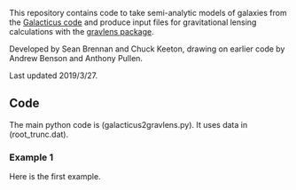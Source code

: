 This repository contains code to take semi-analytic models of galaxies from the [Galacticus code](https://bitbucket.org/galacticusdev/galacticus/wiki/Home) and produce input files for gravitational lensing calculations with the [gravlens package](http://www.physics.rutgers.edu/~keeton/gravlens/2012WS).

Developed by Sean Brennan and Chuck Keeton, drawing on earlier code by Andrew Benson and Anthony Pullen.

Last updated 2019/3/27.

## Code

The main python code is (galacticus2gravlens.py). It uses data in (root_trunc.dat).

### Example 1

Here is the first example.
